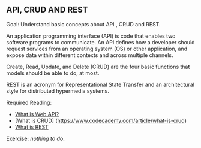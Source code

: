 ## API, CRUD AND REST
Goal: Understand basic concepts about API , CRUD and REST.

An application programming interface (API) is code that enables two software programs to communicate. An API defines how a developer should request services from an operating system (OS) or other application, and expose data within different contexts and across multiple channels.

Create, Read, Update, and Delete (CRUD) are the four basic functions that models should be able to do, at most.

REST is an acronym for Representational State Transfer and an architectural style for distributed hypermedia systems.

Required Reading:
 - [What is Web API?](https://www.tutorialsteacher.com/webapi/what-is-web-api)
 - [What is CRUD] (https://www.codecademy.com/article/what-is-crud)
 - [What is REST](https://www.codecademy.com/article/what-is-rest)

Exercise: *nothing to do*.
